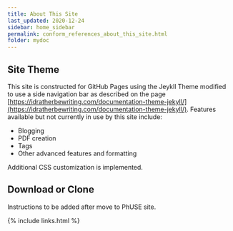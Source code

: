 ```yaml
---
title: About This Site
last_updated: 2020-12-24
sidebar: home_sidebar
permalink: conform_references_about_this_site.html
folder: mydoc
---
```



## Site Theme
This site is constructed for GitHub Pages using the Jeykll Theme modified to use a 
side navigation bar as described on the page [https://idratherbewriting.com/documentation-theme-jekyll/](https://idratherbewriting.com/documentation-theme-jekyll/). Features available but not currently in use by this site include:

* Blogging 
* PDF creation 
* Tags
* Other advanced features and formatting
 
 Additional CSS customization is implemented.

## Download or Clone
<font class='toBeAdded'>Instructions to be added after move to PhUSE site.</font>




{% include links.html %}
